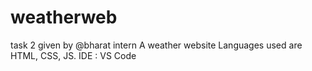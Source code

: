 # weatherweb
task 2 given by @bharat intern
A weather website
Languages used are HTML, CSS, JS.
IDE : VS Code
 

